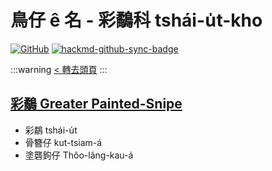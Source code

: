 # 鳥仔 ê 名 - 彩鷸科 tshái-u̍t-kho

[![GitHub](https://img.shields.io/badge/GitHub-black?logo=github)](https://github.com/siansiansu/tsiau-a-e-mia)
[![hackmd-github-sync-badge](https://hackmd.io/v8qV_uN8Se25aAgJrjUDGg/badge)](https://hackmd.io/v8qV_uN8Se25aAgJrjUDGg)

:::warning
[< 轉去頭頁](https://hackmd.io/@siansiansu/Hy4VzNvha)
:::

## [彩鷸 Greater Painted-Snipe](https://ebird.org/species/grpsni1)

- 彩鷸 tshái-u̍t
- 骨簪仔 kut-tsiam-á
- 塗礱鉤仔 Thôo-lâng-kau-á
